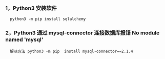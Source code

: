 ### 1，Python3 安装软件
      python3 -m pip install sqlalchemy
### 2，Python3 通过 mysql-connector 连接数据库报错 No module named 'mysql'
      解决方法 python3 -m pip  install mysql-connector==2.1.4
